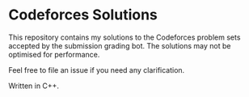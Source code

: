 # Codeforces Solutions

This repository contains my solutions to the Codeforces problem sets accepted by the submission grading bot.
The solutions may not be optimised for performance.

Feel free to file an issue if you need any clarification.

Written in C++.
